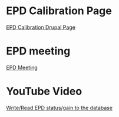 
# EPD Calibration Page
[EPD Calibration Drupal Page](https://drupal.star.bnl.gov/STAR/subsys/epd/calibrations)
# EPD meeting
[EPD Meeting](https://drupal.star.bnl.gov/STAR/subsys/epd/epd-meetings)
# YouTube Video
[Write/Read EPD status/gain to the database](https://www.youtube.com/watch?v=DPwECzk_mCE "YouTube Video")

